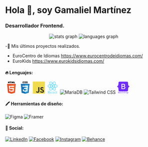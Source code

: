 # Hola 👋, soy Gamaliel Martínez
### Desarrollador Frontend.

<p align="center">
  <img src="https://github-readme-stats.vercel.app/api?username=gama2176&hide_title=false&hide_rank=false&show_icons=true&include_all_commits=true&count_private=true&disable_animations=false&theme=default&locale=es&hide_border=false" height="150" alt="stats graph" />
  <img src="https://github-readme-stats.vercel.app/api/top-langs?username=gama2176&locale=es&hide_title=false&layout=compact&card_width=320&langs_count=5&theme=default&hide_border=false" height="150" alt="languages graph" />
</p>

-🔭 Mis últimos proyectos realizados. 
- EuroCentro de Idiomas https://www.eurocentrodeidiomas.com/ 
- EuroKids https://www.eurokidsidiomas.com/

#### 🔥 Lenguajes:
<p align="left">
  <img src="https://raw.githubusercontent.com/devicons/devicon/master/icons/html5/html5-original-wordmark.svg" alt="HTML5" width="40" height="40"/>
  <img src="https://raw.githubusercontent.com/devicons/devicon/master/icons/css3/css3-original-wordmark.svg" alt="CSS3" width="40" height="40"/>
  <img src="https://raw.githubusercontent.com/devicons/devicon/master/icons/javascript/javascript-original.svg" alt="JavaScript" width="40" height="40"/>
  <img src="https://raw.githubusercontent.com/devicons/devicon/master/icons/react/react-original-wordmark.svg" alt="React" width="40" height="40"/>
  <img src="https://www.vectorlogo.zone/logos/mariadb/mariadb-icon.svg" alt="MariaDB" width="40" height="40"/>
  <img src="https://www.vectorlogo.zone/logos/tailwindcss/tailwindcss-icon.svg" alt="Tailwind CSS" width="40" height="40"/>
  <img src="https://raw.githubusercontent.com/devicons/devicon/master/icons/bootstrap/bootstrap-plain-wordmark.svg" alt="Bootstrap" width="40" height="40"/>
</p>

#### 🖍️ Herramientas de diseño:
<p align="left">
  <img src="https://www.vectorlogo.zone/logos/figma/figma-icon.svg" alt="Figma" width="40" height="40"/>
  <img src="https://www.vectorlogo.zone/logos/framer/framer-icon.svg" alt="Framer" width="40" height="40"/>
</p>

#### 🥸 Social:
[![LinkedIn](https://img.shields.io/badge/-LinkedIn-blue?style=for-the-badge&logo=LinkedIn&logoColor=white)](https://linkedin.com/in/pablo-gamaliel-martinez-gonzalez)
[![Facebook](https://img.shields.io/badge/-Facebook-1877F2?style=for-the-badge&logo=facebook&logoColor=white)](https://fb.com/gama.martinez)
[![Instagram](https://img.shields.io/badge/-Instagram-E4405F?style=for-the-badge&logo=instagram&logoColor=white)](https://instagram.com/gamtz_)
[![Behance](https://img.shields.io/badge/-Behance-1769FF?style=for-the-badge&logo=Behance&logoColor=white)](https://www.behance.net/gama.martinez)
